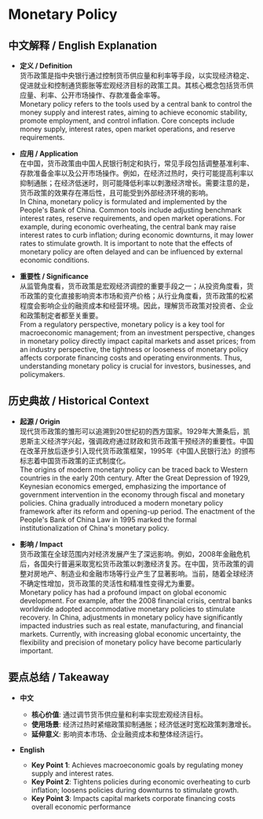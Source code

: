 # Monetary Policy

## 中文解释 / English Explanation

* **定义 / Definition**  
  货币政策是指中央银行通过控制货币供应量和利率等手段，以实现经济稳定、促进就业和控制通货膨胀等宏观经济目标的政策工具。其核心概念包括货币供应量、利率、公开市场操作、存款准备金率等。  
  Monetary policy refers to the tools used by a central bank to control the money supply and interest rates, aiming to achieve economic stability, promote employment, and control inflation. Core concepts include money supply, interest rates, open market operations, and reserve requirements.

* **应用 / Application**  
  在中国，货币政策由中国人民银行制定和执行，常见手段包括调整基准利率、存款准备金率以及公开市场操作。例如，在经济过热时，央行可能提高利率以抑制通胀；在经济低迷时，则可能降低利率以刺激经济增长。需要注意的是，货币政策的效果存在滞后性，且可能受到外部经济环境的影响。  
  In China, monetary policy is formulated and implemented by the People's Bank of China. Common tools include adjusting benchmark interest rates, reserve requirements, and open market operations. For example, during economic overheating, the central bank may raise interest rates to curb inflation; during economic downturns, it may lower rates to stimulate growth. It is important to note that the effects of monetary policy are often delayed and can be influenced by external economic conditions.

* **重要性 / Significance**  
  从监管角度看，货币政策是宏观经济调控的重要手段之一；从投资角度看，货币政策的变化直接影响资本市场和资产价格；从行业角度看，货币政策的松紧程度会影响企业的融资成本和经营环境。因此，理解货币政策对投资者、企业和政策制定者都至关重要。  
  From a regulatory perspective, monetary policy is a key tool for macroeconomic management; from an investment perspective, changes in monetary policy directly impact capital markets and asset prices; from an industry perspective, the tightness or looseness of monetary policy affects corporate financing costs and operating environments. Thus, understanding monetary policy is crucial for investors, businesses, and policymakers.

## 历史典故 / Historical Context

* **起源 / Origin**  
  现代货币政策的雏形可以追溯到20世纪初的西方国家。1929年大萧条后，凯恩斯主义经济学兴起，强调政府通过财政和货币政策干预经济的重要性。中国在改革开放后逐步引入现代货币政策框架，1995年《中国人民银行法》的颁布标志着中国货币政策的正式制度化。  
  The origins of modern monetary policy can be traced back to Western countries in the early 20th century. After the Great Depression of 1929, Keynesian economics emerged, emphasizing the importance of government intervention in the economy through fiscal and monetary policies. China gradually introduced a modern monetary policy framework after its reform and opening-up period. The enactment of the People's Bank of China Law in 1995 marked the formal institutionalization of China's monetary policy.

* **影响 / Impact**  
  货币政策在全球范围内对经济发展产生了深远影响。例如，2008年金融危机后，各国央行普遍采取宽松货币政策以刺激经济复苏。在中国，货币政策的调整对房地产、制造业和金融市场等行业产生了显著影响。当前，随着全球经济不确定性增加，货币政策的灵活性和精准性变得尤为重要。  
  Monetary policy has had a profound impact on global economic development. For example, after the 2008 financial crisis, central banks worldwide adopted accommodative monetary policies to stimulate recovery. In China, adjustments in monetary policy have significantly impacted industries such as real estate, manufacturing, and financial markets. Currently, with increasing global economic uncertainty, the flexibility and precision of monetary policy have become particularly important.

## 要点总结 / Takeaway

* **中文**  
  - **核心价值**: 通过调节货币供应量和利率实现宏观经济目标。
  - **使用场景**: 经济过热时紧缩政策抑制通胀；经济低迷时宽松政策刺激增长。
  - **延伸意义**: 影响资本市场、企业融资成本和整体经济运行。

* **English**  
  - **Key Point 1**: Achieves macroeconomic goals by regulating money supply and interest rates.
  - **Key Point 2**: Tightens policies during economic overheating to curb inflation; loosens policies during downturns to stimulate growth.
  - **Key Point 3**: Impacts capital markets corporate financing costs overall economic performance